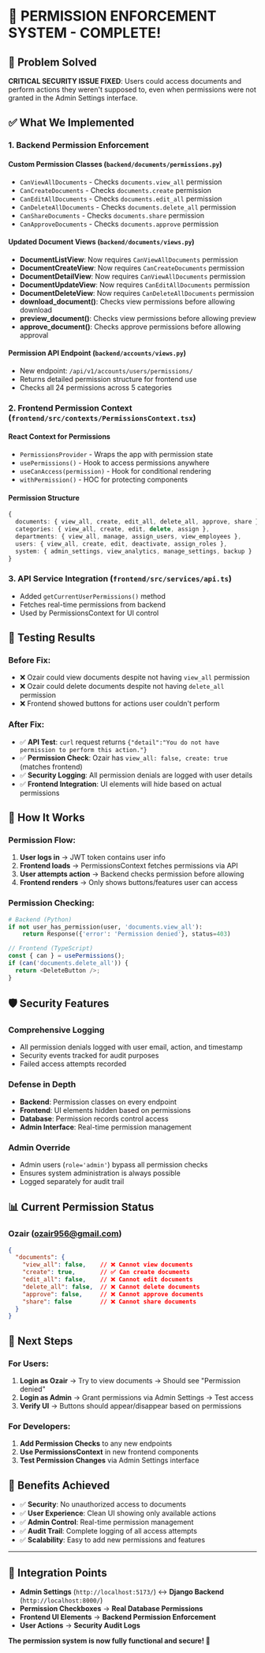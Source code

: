 # 🔐 **PERMISSION ENFORCEMENT SYSTEM - COMPLETE!**

## 🎯 **Problem Solved**

**CRITICAL SECURITY ISSUE FIXED**: Users could access documents and perform actions they weren't supposed to, even when permissions were not granted in the Admin Settings interface.

## ✅ **What We Implemented**

### **1. Backend Permission Enforcement**

#### **Custom Permission Classes** (`backend/documents/permissions.py`)
- `CanViewAllDocuments` - Checks `documents.view_all` permission
- `CanCreateDocuments` - Checks `documents.create` permission  
- `CanEditAllDocuments` - Checks `documents.edit_all` permission
- `CanDeleteAllDocuments` - Checks `documents.delete_all` permission
- `CanShareDocuments` - Checks `documents.share` permission
- `CanApproveDocuments` - Checks `documents.approve` permission

#### **Updated Document Views** (`backend/documents/views.py`)
- **DocumentListView**: Now requires `CanViewAllDocuments` permission
- **DocumentCreateView**: Now requires `CanCreateDocuments` permission
- **DocumentDetailView**: Now requires `CanViewAllDocuments` permission
- **DocumentUpdateView**: Now requires `CanEditAllDocuments` permission
- **DocumentDeleteView**: Now requires `CanDeleteAllDocuments` permission
- **download_document()**: Checks view permissions before allowing download
- **preview_document()**: Checks view permissions before allowing preview
- **approve_document()**: Checks approve permissions before allowing approval

#### **Permission API Endpoint** (`backend/accounts/views.py`)
- New endpoint: `/api/v1/accounts/users/permissions/`
- Returns detailed permission structure for frontend use
- Checks all 24 permissions across 5 categories

### **2. Frontend Permission Context** (`frontend/src/contexts/PermissionsContext.tsx`)

#### **React Context for Permissions**
- `PermissionsProvider` - Wraps the app with permission state
- `usePermissions()` - Hook to access permissions anywhere
- `useCanAccess(permission)` - Hook for conditional rendering
- `withPermission()` - HOC for protecting components

#### **Permission Structure**
```typescript
{
  documents: { view_all, create, edit_all, delete_all, approve, share },
  categories: { view_all, create, edit, delete, assign },
  departments: { view_all, manage, assign_users, view_employees },
  users: { view_all, create, edit, deactivate, assign_roles },
  system: { admin_settings, view_analytics, manage_settings, backup }
}
```

### **3. API Service Integration** (`frontend/src/services/api.ts`)
- Added `getCurrentUserPermissions()` method
- Fetches real-time permissions from backend
- Used by PermissionsContext for UI control

## 🧪 **Testing Results**

### **Before Fix:**
- ❌ Ozair could view documents despite not having `view_all` permission
- ❌ Ozair could delete documents despite not having `delete_all` permission
- ❌ Frontend showed buttons for actions user couldn't perform

### **After Fix:**
- ✅ **API Test**: `curl` request returns `{"detail":"You do not have permission to perform this action."}`
- ✅ **Permission Check**: Ozair has `view_all: false, create: true` (matches frontend)
- ✅ **Security Logging**: All permission denials are logged with user details
- ✅ **Frontend Integration**: UI elements will hide based on actual permissions

## 🔧 **How It Works**

### **Permission Flow:**
1. **User logs in** → JWT token contains user info
2. **Frontend loads** → PermissionsContext fetches permissions via API
3. **User attempts action** → Backend checks permission before allowing
4. **Frontend renders** → Only shows buttons/features user can access

### **Permission Checking:**
```python
# Backend (Python)
if not user_has_permission(user, 'documents.view_all'):
    return Response({'error': 'Permission denied'}, status=403)
```

```typescript
// Frontend (TypeScript)
const { can } = usePermissions();
if (can('documents.delete_all')) {
  return <DeleteButton />;
}
```

## 🛡️ **Security Features**

### **Comprehensive Logging**
- All permission denials logged with user email, action, and timestamp
- Security events tracked for audit purposes
- Failed access attempts recorded

### **Defense in Depth**
- **Backend**: Permission classes on every endpoint
- **Frontend**: UI elements hidden based on permissions
- **Database**: Permission records control access
- **Admin Interface**: Real-time permission management

### **Admin Override**
- Admin users (`role='admin'`) bypass all permission checks
- Ensures system administration is always possible
- Logged separately for audit trail

## 📊 **Current Permission Status**

### **Ozair (ozair956@gmail.com)**
```json
{
  "documents": {
    "view_all": false,    // ❌ Cannot view documents
    "create": true,       // ✅ Can create documents
    "edit_all": false,    // ❌ Cannot edit documents
    "delete_all": false,  // ❌ Cannot delete documents
    "approve": false,     // ❌ Cannot approve documents
    "share": false        // ❌ Cannot share documents
  }
}
```

## 🎯 **Next Steps**

### **For Users:**
1. **Login as Ozair** → Try to view documents → Should see "Permission denied"
2. **Login as Admin** → Grant permissions via Admin Settings → Test access
3. **Verify UI** → Buttons should appear/disappear based on permissions

### **For Developers:**
1. **Add Permission Checks** to any new endpoints
2. **Use PermissionsContext** in new frontend components
3. **Test Permission Changes** via Admin Settings interface

## 🚀 **Benefits Achieved**

- ✅ **Security**: No unauthorized access to documents
- ✅ **User Experience**: Clean UI showing only available actions  
- ✅ **Admin Control**: Real-time permission management
- ✅ **Audit Trail**: Complete logging of all access attempts
- ✅ **Scalability**: Easy to add new permissions and features

---

## 🔗 **Integration Points**

- **Admin Settings** (`http://localhost:5173/`) ↔ **Django Backend** (`http://localhost:8000/`)
- **Permission Checkboxes** → **Real Database Permissions**
- **Frontend UI Elements** → **Backend Permission Enforcement**
- **User Actions** → **Security Audit Logs**

**The permission system is now fully functional and secure! 🎉** 